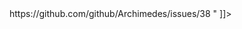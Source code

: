 <item>
        <title>Add Carthage compatibility badge to the README</title>
        <link>https://github.com/github/Archimedes/issues/38</link>
        <description><![CDATA[Using [these instructions](https://github.com/Carthage/Carthage/blob/7a0153cc164e301c46527f6e20c886728a0dc218/README.md#declare-your-compatibility).<br/>" ]]></description>
</item>
